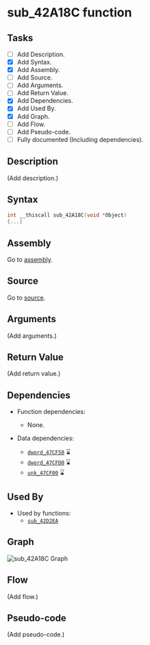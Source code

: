 # sub_42A18C function

## Tasks

- [ ] Add Description.
- [X] Add Syntax.
- [X] Add Assembly.
- [ ] Add Source.
- [ ] Add Arguments.
- [ ] Add Return Value.
- [X] Add Dependencies.
- [X] Add Used By.
- [X] Add Graph.
- [ ] Add Flow.
- [ ] Add Pseudo-code.
- [ ] Fully documented (Including dependencies).

## Description

(Add description.)

## Syntax

```c
int __thiscall sub_42A18C(void *Object)
{...}
```

## Assembly

Go to [assembly](../asm/sub_42A18C.asm).

## Source

Go to [source](../cc/sub_42A18C.cc).

## Arguments

(Add arguments.)

## Return Value

(Add return value.)

## Dependencies

* Function dependencies:
  * None.


* Data dependencies:
  * [`dword_47CF50`](dword_47CF50.md) ⌛
  * [`dword_47CFD0`](dword_47CFD0.md) ⌛
  * [`unk_47CF00`](unk_47CF00.md) ⌛

## Used By

* Used by functions:
  * [`sub_42D2EA`](../md/sub_42D2EA.md)

## Graph

![sub_42A18C Graph](../svg/sub_42A18C.svg "sub_42A18C Graph")

## Flow

(Add flow.)

## Pseudo-code

(Add pseudo-code.)
